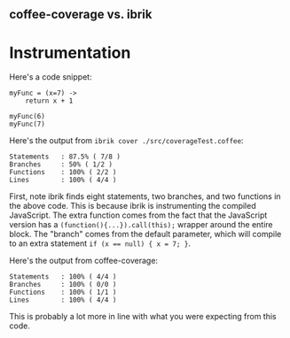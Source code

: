 coffee-coverage vs. ibrik
-------------------------

Instrumentation
===============

Here's a code snippet:

    myFunc = (x=7) ->
        return x + 1

    myFunc(6)
    myFunc(7)


Here's the output from `ibrik cover ./src/coverageTest.coffee`:

    Statements   : 87.5% ( 7/8 )
    Branches     : 50% ( 1/2 )
    Functions    : 100% ( 2/2 )
    Lines        : 100% ( 4/4 )

First, note ibrik finds eight statements, two branches, and two functions in the above code.  This
is because ibrik is instrumenting the compiled JavaScript.  The extra function comes from the fact
that the JavaScript version has a `(function(){...}).call(this);` wrapper around the entire block.
The "branch" comes from the default parameter, which will compile to an extra statement
`if (x == null) { x = 7; }`.

Here's the output from coffee-coverage:

    Statements   : 100% ( 4/4 )
    Branches     : 100% ( 0/0 )
    Functions    : 100% ( 1/1 )
    Lines        : 100% ( 4/4 )


This is probably a lot more in line with what you were expecting from this code.
